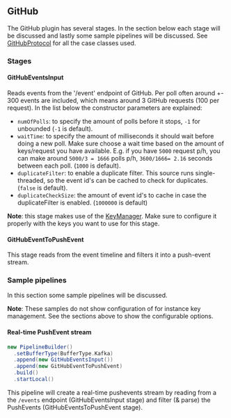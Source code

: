 ## GitHub
The GitHub plugin has several stages. In the section below each stage will be discussed and lastly some sample pipelines will be discussed. See [GitHubProtocol](https://github.com/joskuijpers/bep_codefeedr/blob/develop/src/main/scala/org/codefeedr/plugins/github/GitHubProtocol.scala) for all the case classes used.

### Stages
#### GitHubEventsInput
Reads events from the '/event' endpoint of GitHub. Per poll often around +- 300 events are included, which means around 3 GitHub requests (100 per request). In the list below the constructor parameters are explained:
- `numOfPolls`: to specify the amount of polls before it stops, `-1` for unbounded (`-1` is default).
- `waitTime`: to specify the amount of milliseconds it should wait before doing a new poll. Make sure choose a wait time based on the amount of keys/request you have available. E.g. if you have `5000` request p/h, you can make around `5000/3 = 1666` polls p/h, `3600/1666= 2.16` seconds between each poll. (`1000` is default).
-  `duplicateFilter`: to enable a duplicate filter. This source runs single-threaded, so the event id's can be cached to check for duplicates. (`false` is default).
- `duplicateCheckSize`: the amount of event id's to cache in case the duplicateFilter is enabled. (`1000000` is default)

**Note**: this stage makes use of the [KeyManager](#key-manager). Make sure to configure it properly with the keys you want to use for this stage. 

#### GitHubEventToPushEvent
This stage reads from the event timeline and filters it into a push-event stream. 

### Sample pipelines
In this section some sample pipelines will be discussed.
 
**Note**: These samples do not show configuration of for instance key management. See the sections above to show the configurable options.
#### Real-time PushEvent stream
```scala
new PipelineBuilder()
  .setBufferType(BufferType.Kafka)
  .append(new GitHubEventsInput())
  .append(new GitHubEventToPushEvent)
  .build()
  .startLocal()
```
This pipeline will create a real-time pushevents stream by reading from a the `/events` endpoint (GitHubEventsInput stage) and filter (& parse) the PushEvents (GitHubEventsToPushEvent stage).